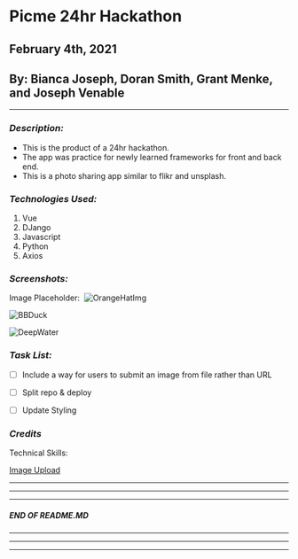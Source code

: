 # Picme 24hr Hackathon
## February 4th, 2021
## By: Bianca Joseph, Doran Smith, Grant Menke, and Joseph Venable

***

### ***Description:***
* This is the product of a 24hr hackathon.
* The app was practice for newly learned frameworks for front and back end.
* This is a photo sharing app similar to flikr and unsplash.

### ***Technologies Used:***
1. Vue
2. DJango
3. Javascript
4. Python
5. Axios


### ***Screenshots:***
Image Placeholder: 
![OrangeHatImg](https://external-content.duckduckgo.com/iu/?u=https%3A%2F%2Fnwfilm.org%2Fapp%2Fuploads%2F2016%2F07%2Ftumblr_niwljvAz0h1qzs1n8o1_1280.jpg&f=1&nofb=1)

![BBDuck](https://external-content.duckduckgo.com/iu/?u=https%3A%2F%2F4kwallpaper.wiki%2Fwp-content%2Fuploads%2F2019%2F07%2F171906.jpg&f=1&nofb=1)

![DeepWater](https://external-content.duckduckgo.com/iu/?u=https%3A%2F%2Ftse1.mm.bing.net%2Fth%3Fid%3DOIP.pNVzNwRxz2tmjdfRTVQjRQHaEL%26pid%3DApi&f=1)

### ***Task List:***
- [ ] Include a way for users to submit an image from file rather than URL
- [ ] Split repo & deploy
- [ ] Update Styling


### ***Credits***

Technical Skills:

[Image Upload](https://academind.com/tutorials/vue-image-upload)


---
---
---
#####  END OF README.MD
---
---
---

